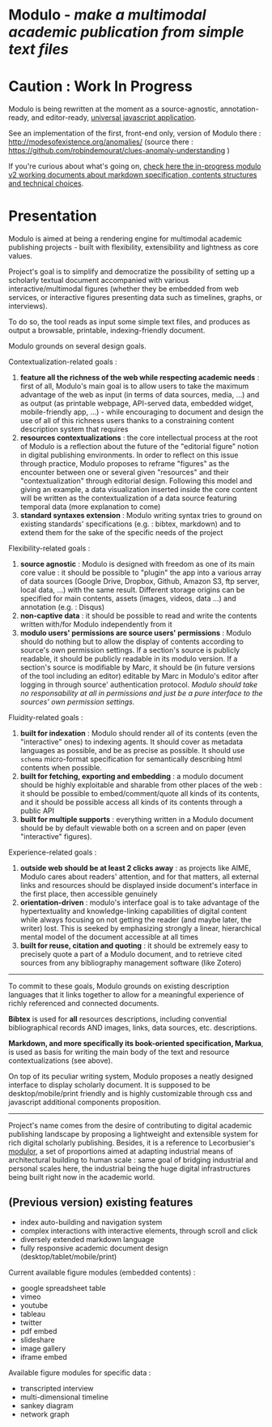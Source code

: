 Modulo - *make a multimodal academic publication from simple text files*
==========


# Caution : Work In Progress

Modulo is being rewritten at the moment as a source-agnostic, annotation-ready, and editor-ready, [universal javascript application](https://medium.com/@mjackson/universal-javascript-4761051b7ae9).

See an implementation of the first, front-end only, version of Modulo there : http://modesofexistence.org/anomalies/ (source there : https://github.com/robindemourat/clues-anomaly-understanding )


If you're curious about what's going on, [check here the in-progress modulo v2 working documents about markdown specification, contents structures and technical choices](https://github.com/robindemourat/modulo/tree/master/specification).


# Presentation

Modulo is aimed at being a rendering engine for multimodal academic publishing projects - built with flexibility, extensibility and lightness as core values.

Project's goal is to simplify and democratize the possibility of setting up a scholarly textual document accompanied with various interactive/multimodal figures (whether they be embedded from web services, or interactive figures presenting data such as timelines, graphs, or interviews).

To do so, the tool reads as input some simple text files, and produces as output a browsable, printable, indexing-friendly document.

Modulo grounds on several design goals.

Contextualization-related goals :

1. **feature all the richness of the web while respecting academic needs** : first of all, Modulo's main goal is to allow users to take the maximum advantage of the web as input (in terms of data sources, media, ...) and as output (as printable webpage, API-served data, embedded widget, mobile-friendly app, ...) - while encouraging to document and design the use of all of this richness users thanks to a constraining content description system that requires
1. **resources contextualizations** : the core intellectual process at the root of Modulo is a reflection about the future of the "editorial figure" notion in digital publishing environments. In order to reflect on this issue through practice, Modulo proposes to reframe "figures" as the encounter between one or several given "resources" and their "contextualization" through editorial design. Following this model and giving an example, a data visualization inserted inside the core content will be written as the contextualization of a data source featuring temporal data (more explanation to come)
1. **standard syntaxes extension** : Modulo writing syntax tries to ground on existing standards' specifications (e.g. : bibtex, markdown) and to extend them for the sake of the specific needs of the project

Flexibility-related goals :

1. **source agnostic** : Modulo is designed with freedom as one of its main core value : it should be possible to "plugin" the app into a various array of data sources (Google Drive, Dropbox, Github, Amazon S3, ftp server, local data, ...) with the same result. Different storage origins can be specified for main contents, assets (images, videos, data ...) and annotation (e.g. : Disqus)
1. **non-captive data** : it should be possible to read and write the contents written with/for Modulo independently from it
1. **modulo users' permissions are source users' permissions** : Modulo should do nothing but to allow the display of contents according to source's own permission settings. If a section's source is publicly readable, it should be publicly readable in its modulo version. If a section's source is modifiable by Marc, it should be (in future versions of the tool including an editor) editable by Marc in Modulo's editor after logging in through source' authentication protocol. *Modulo should take no responsability at all in permissions and just be a pure interface to the sources' own permission settings.*

Fluidity-related goals :

1. **built for indexation** : Modulo should render all of its contents (even the "interactive" ones) to indexing agents. It should cover as metadata languages as possible, and be as precise as possible. It should use ``schema`` micro-format specification for semantically describing html contents when possible.
1. **built for fetching, exporting and embedding** : a modulo document should be highly exploitable and sharable from other places of the web : it should be possible to embed/comment/quote all kinds of its contents, and it should be possible access all kinds of its contents through a public API
1. **built for multiple supports** : everything written in a Modulo document should be by default viewable both on a screen and on paper (even "interactive" figures).

Experience-related goals :

1. **outside web should be at least 2 clicks away** : as projects like AIME, Modulo cares about readers' attention, and for that matters, all external links and resources should be displayed inside document's interface in the first place, then accessible genuinely
1. **orientation-driven** : modulo's interface goal is to take advantage of the hypertextuality and knowledge-linking capabilities of digital content while always focusing on not getting the reader (and maybe later, the writer) lost. This is seeked by emphasizing strongly a linear, hierarchical mental model of the document accessible at all times
2. **built for reuse, citation and quoting** : it should be extremely easy to precisely quote a part of a Modulo document, and to retrieve cited sources from any bibliography management software (like Zotero)

---

To commit to these goals, Modulo grounds on existing description languages that it links together to allow for a meaningful experience of richly referenced and connected documents. 

**Bibtex** is used for **all** resources descriptions, including convential bibliographical records AND images, links, data sources, etc. descriptions.

**Markdown, and more specifically its book-oriented specification, Markua**, is used as basis for writing the main body of the text and resource contextualizations (see above).

On top of its peculiar writing system, Modulo proposes a neatly designed interface to display scholarly document. It is supposed to be desktop/mobile/print friendly and is highly customizable through css and javascript additional components proposition.

---

Project's name comes from the desire of contributing to digital academic publishing landscape by proposing a lightweight and extensible system for rich digital scholarly publishing. Besides, it is a reference to Lecorbusier's [modulor](https://en.wikipedia.org/wiki/Modulor), a set of proportions aimed at adapting industrial means of architectural building to human scale : same goal of bridging industrial and personal scales here, the industrial being the huge digital infrastructures being built right now in the academic world.

## (Previous version) existing features

* index auto-building and navigation system
* complex interactions with interactive elements, through scroll and click
* diversely extended markdown language
* fully responsive academic document design (desktop/tablet/mobile/print)

Current available figure modules (embedded contents) :
* google spreadsheet table
* vimeo
* youtube
* tableau
* twitter
* pdf embed
* slideshare
* image gallery
* iframe embed

Available figure modules for specific data :
* transcripted interview
* multi-dimensional timeline
* sankey diagram
* network graph

